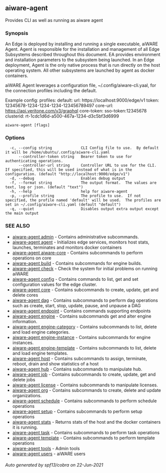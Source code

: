 ## aiware-agent

Provides CLI as well as running as aiware agent

### Synopsis

An Edge is deployed by installing and running a single executable, aiWARE Agent.  Agent is responsible
for the installation and management of all Edge Subsystems described throughout this document.
EA provides environment and installation parameters to the subsystem being launched.
In an Edge deployment, Agent is the only native process that is run directly on the host operating system.
All other subsystems are launched by agent as docker containers.


aiWARE Agent leverages a configuration file, ~/.config/aiware-cli.yaal,  for the connection profiles including the default.

Example config:
profiles:
   default:
      url: https://localhost:9000/edge/v1
      token: 12345678-1234-1234-1234-123456789497
      core-url: https://api.veritone.com/v3/graphql
      core-token: sso-token:12345678
      clusterid: rt-1cdc1d6d-a500-467a-1234-d3c5bf3d6999


```
aiware-agent [flags]
```

### Options

```
  -c, --config string             CLI Config file to use.  By default it will be /home/ubuntu/.config/aiware-cli.yaml
      --controller-token string   Bearer token to use for authenticating operations.
      --controller-url string     Controller URL to use for the CLI.  If specified, this will be used instead of what is in the configuration. (default "http://localhost:9000/edge/v1")
  -d, --debug                     Enables debug output
  -f, --format string             The output format.  The values are text, log or json. (default "text")
  -h, --help                      help for aiware-agent
  -p, --profile string            The profile to use.  If not specified, the profile named 'default' will be used.  The profiles are set in ~/.config/aiware-cli.yaml (default "default")
  -q, --quiet                     Disables output extra output except the main output
```

### SEE ALSO

* [aiware-agent admin](/cli/aiware-agent_admin.md)	 - Contains administrative subcommands.
* [aiware-agent agent](/cli/aiware-agent_agent.md)	 - Initializes edge services, monitors host stats, launches, terminates and monitors docker containers
* [aiware-agent aiware-core](/cli/aiware-agent_aiware-core.md)	 - Contains subcommands to perform operations on core
* [aiware-agent build](/cli/aiware-agent_build.md)	 - Contains subcommands for engine builds.
* [aiware-agent check](/cli/aiware-agent_check.md)	 - Check the system for initial problems on running aiWARE
* [aiware-agent config](/cli/aiware-agent_config.md)	 - Contains commands to list, get and set configuration values for the edge cluster.
* [aiware-agent core](/cli/aiware-agent_core.md)	 - Contains subcommands to create, update, get and delete cores
* [aiware-agent dag](/cli/aiware-agent_dag.md)	 - Contains subcommands to perform dag operations such as create, start, stop, update, pause, and unpause a DAG
* [aiware-agent endpoint](/cli/aiware-agent_endpoint.md)	 - Contains commands supporting endpoints
* [aiware-agent engine](/cli/aiware-agent_engine.md)	 - Contains subcommands get and alter engine information.
* [aiware-agent engine-category](/cli/aiware-agent_engine-category.md)	 - Contains subcommands to list, delete and load engine categories.
* [aiware-agent engine-instance](/cli/aiware-agent_engine-instance.md)	 - Contains subcommands for engine instances.
* [aiware-agent engine-template](/cli/aiware-agent_engine-template.md)	 - Contains subcommands to list, delete and load engine templates.
* [aiware-agent host](/cli/aiware-agent_host.md)	 - Contains subcommands to assign, terminate, reboot, drain and show statistics of a host
* [aiware-agent hub](/cli/aiware-agent_hub.md)	 - Contains subcommands to manipulate hub.
* [aiware-agent job](/cli/aiware-agent_job.md)	 - Contains subcommands to create, update, get and delete jobs
* [aiware-agent license](/cli/aiware-agent_license.md)	 - Contains subcommands to manipulate licenses.
* [aiware-agent org](/cli/aiware-agent_org.md)	 - Contains subcommands to create, delete and update organizations.
* [aiware-agent schedule](/cli/aiware-agent_schedule.md)	 - Contains subcommands to perform schedule operations
* [aiware-agent setup](/cli/aiware-agent_setup.md)	 - Contains subcommands to perform setup operations
* [aiware-agent stats](/cli/aiware-agent_stats.md)	 - Returns stats of the host and the docker containers it is running.
* [aiware-agent task](/cli/aiware-agent_task.md)	 - Contains subcommands to perform task operations
* [aiware-agent template](/cli/aiware-agent_template.md)	 - Contains subcommands to perform template operations
* [aiware-agent tools](/cli/aiware-agent_tools.md)	 - Admin tools
* [aiware-agent users](/cli/aiware-agent_users.md)	 - aiWARE users

###### Auto generated by spf13/cobra on 22-Jun-2021
